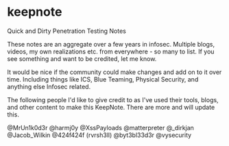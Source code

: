 # keepnote
Quick and Dirty Penetration Testing Notes

These notes are an aggregate over a few years in infosec.  Multiple blogs, videos, my own realizations etc. from everywhere - so many to list.  If you see something and want to be credited, let me know.

It would be nice if the community could make changes and add on to it over time.  Including things like ICS, Blue Teaming, Physical Security, and anything else Infosec related.

The following people I'd like to give credit to as I've used their tools, blogs, and other content to make this KeepNote.  There are more and will update this.

@MrUn1k0d3r
@harmj0y
@XssPayloads
@matterpreter
@_dirkjan
@Jacob_Wilkin
@424f424f (rvrsh3ll)
@byt3bl33d3r
@vysecurity

